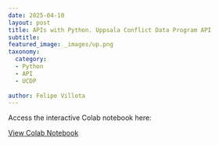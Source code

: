 ```yaml
---
date: 2025-04-10
layout: post
title: APIs with Python. Uppsala Conflict Data Program API
subtitle: 
featured_image: _images/up.png
taxonomy:
  category: 
  - Python
  - API
  - UCDP
 
author: Felipe Villota 
---
```


Access the interactive Colab notebook here:

[View Colab Notebook](https://colab.research.google.com/drive/1JssOq-cpvAY7fJFhXAKxy1mK_IX7Q5_e)